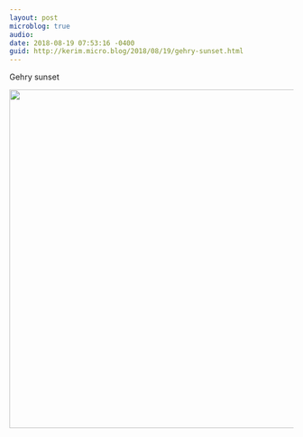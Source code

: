```yaml
---
layout: post
microblog: true
audio: 
date: 2018-08-19 07:53:16 -0400
guid: http://kerim.micro.blog/2018/08/19/gehry-sunset.html
---
```

Gehry sunset

<img src="http://micro.oxus.net/uploads/2018/8087152c4d.jpg" width="600" height="600" />
